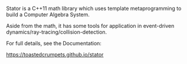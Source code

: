 Stator is a C++11 math library which uses template metaprogramming to
build a Computer Algebra System.

Aside from the math, it has some tools for application in
event-driven dynamics/ray-tracing/collision-detection.

For full details, see the Documentation:

https://toastedcrumpets.github.io/stator